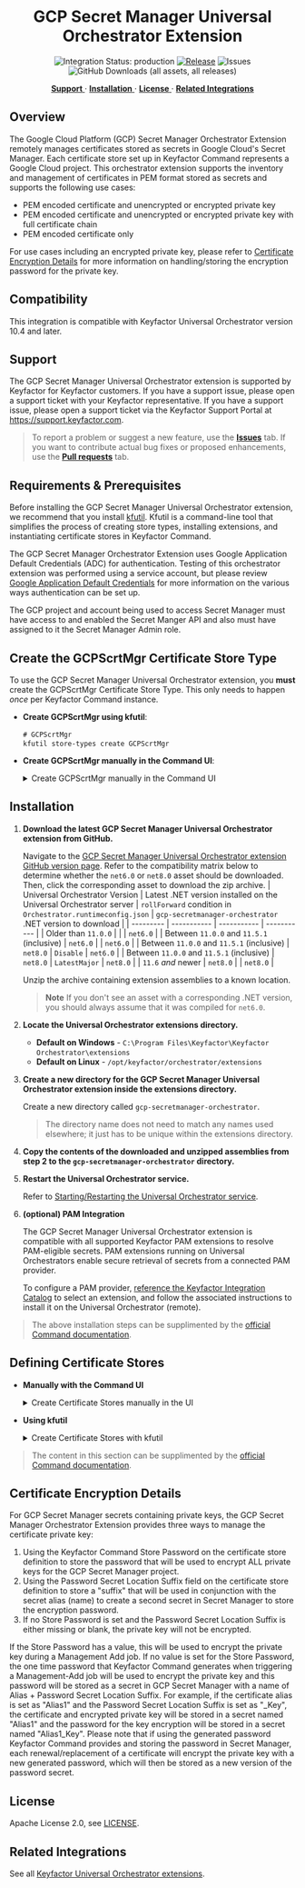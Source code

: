 <h1 align="center" style="border-bottom: none">
    GCP Secret Manager Universal Orchestrator Extension
</h1>

<p align="center">
  <!-- Badges -->
<img src="https://img.shields.io/badge/integration_status-production-3D1973?style=flat-square" alt="Integration Status: production" />
<a href="https://github.com/Keyfactor/gcp-secretmanager-orchestrator/releases"><img src="https://img.shields.io/github/v/release/Keyfactor/gcp-secretmanager-orchestrator?style=flat-square" alt="Release" /></a>
<img src="https://img.shields.io/github/issues/Keyfactor/gcp-secretmanager-orchestrator?style=flat-square" alt="Issues" />
<img src="https://img.shields.io/github/downloads/Keyfactor/gcp-secretmanager-orchestrator/total?style=flat-square&label=downloads&color=28B905" alt="GitHub Downloads (all assets, all releases)" />
</p>

<p align="center">
  <!-- TOC -->
  <a href="#support">
    <b>Support</b>
  </a>
  ·
  <a href="#installation">
    <b>Installation</b>
  </a>
  ·
  <a href="#license">
    <b>License</b>
  </a>
  ·
  <a href="https://github.com/orgs/Keyfactor/repositories?q=orchestrator">
    <b>Related Integrations</b>
  </a>
</p>

## Overview

The Google Cloud Platform (GCP) Secret Manager Orchestrator Extension remotely manages certificates stored as secrets in Google Cloud's Secret Manager.  Each certificate store set up in Keyfactor Command represents a Google Cloud project.  This orchestrator extension supports the inventory and management of certificates in PEM format stored as secrets and supports the following use cases:

* PEM encoded certificate and unencrypted or encrypted private key
* PEM encoded certificate and unencrypted or encrypted private key with full certificate chain
* PEM encoded certificate only

For use cases including an encrypted private key, please refer to [Certificate Encryption Details](#certificate-encryption-details) for more information on handling/storing the encryption password for the private key.



## Compatibility

This integration is compatible with Keyfactor Universal Orchestrator version 10.4 and later.

## Support
The GCP Secret Manager Universal Orchestrator extension is supported by Keyfactor for Keyfactor customers. If you have a support issue, please open a support ticket with your Keyfactor representative. If you have a support issue, please open a support ticket via the Keyfactor Support Portal at https://support.keyfactor.com. 
 
> To report a problem or suggest a new feature, use the **[Issues](../../issues)** tab. If you want to contribute actual bug fixes or proposed enhancements, use the **[Pull requests](../../pulls)** tab.

## Requirements & Prerequisites

Before installing the GCP Secret Manager Universal Orchestrator extension, we recommend that you install [kfutil](https://github.com/Keyfactor/kfutil). Kfutil is a command-line tool that simplifies the process of creating store types, installing extensions, and instantiating certificate stores in Keyfactor Command.


The GCP Secret Manager Orchestrator Extension uses Google Application Default Credentials (ADC) for authentication.  Testing of this orchestrator extension was performed using a service account, but please review [Google Application Default Credentials](https://cloud.google.com/docs/authentication/application-default-credentials) for more information on the various ways authentication can be set up.

The GCP project and account being used to access Secret Manager must have access to and enabled the Secret Manger API and also must have assigned to it the Secret Manager Admin role.


## Create the GCPScrtMgr Certificate Store Type

To use the GCP Secret Manager Universal Orchestrator extension, you **must** create the GCPScrtMgr Certificate Store Type. This only needs to happen _once_ per Keyfactor Command instance.



* **Create GCPScrtMgr using kfutil**:

    ```shell
    # GCPScrtMgr
    kfutil store-types create GCPScrtMgr
    ```

* **Create GCPScrtMgr manually in the Command UI**:
    <details><summary>Create GCPScrtMgr manually in the Command UI</summary>

    Create a store type called `GCPScrtMgr` with the attributes in the tables below:

    #### Basic Tab
    | Attribute | Value | Description |
    | --------- | ----- | ----- |
    | Name | GCPScrtMgr | Display name for the store type (may be customized) |
    | Short Name | GCPScrtMgr | Short display name for the store type |
    | Capability | GCPScrtMgr | Store type name orchestrator will register with. Check the box to allow entry of value |
    | Supports Add | ✅ Checked | Check the box. Indicates that the Store Type supports Management Add |
    | Supports Remove | ✅ Checked | Check the box. Indicates that the Store Type supports Management Remove |
    | Supports Discovery | 🔲 Unchecked |  Indicates that the Store Type supports Discovery |
    | Supports Reenrollment | 🔲 Unchecked |  Indicates that the Store Type supports Reenrollment |
    | Supports Create | 🔲 Unchecked |  Indicates that the Store Type supports store creation |
    | Needs Server | 🔲 Unchecked | Determines if a target server name is required when creating store |
    | Blueprint Allowed | ✅ Checked | Determines if store type may be included in an Orchestrator blueprint |
    | Uses PowerShell | 🔲 Unchecked | Determines if underlying implementation is PowerShell |
    | Requires Store Password | ✅ Checked | Enables users to optionally specify a store password when defining a Certificate Store. |
    | Supports Entry Password | 🔲 Unchecked | Determines if an individual entry within a store can have a password. |

    The Basic tab should look like this:

    ![GCPScrtMgr Basic Tab](docsource/images/GCPScrtMgr-basic-store-type-dialog.png)

    #### Advanced Tab
    | Attribute | Value | Description |
    | --------- | ----- | ----- |
    | Supports Custom Alias | Required | Determines if an individual entry within a store can have a custom Alias. |
    | Private Key Handling | Optional | This determines if Keyfactor can send the private key associated with a certificate to the store. Required because IIS certificates without private keys would be invalid. |
    | PFX Password Style | Default | 'Default' - PFX password is randomly generated, 'Custom' - PFX password may be specified when the enrollment job is created (Requires the Allow Custom Password application setting to be enabled.) |

    The Advanced tab should look like this:

    ![GCPScrtMgr Advanced Tab](docsource/images/GCPScrtMgr-advanced-store-type-dialog.png)

    #### Custom Fields Tab
    Custom fields operate at the certificate store level and are used to control how the orchestrator connects to the remote target server containing the certificate store to be managed. The following custom fields should be added to the store type:

    | Name | Display Name | Description | Type | Default Value/Options | Required |
    | ---- | ------------ | ---- | --------------------- | -------- | ----------- |
    | PasswordSecretSuffix | Password Secret Location Suffix | If storing a certificate with an encrypted private key, this is the suffix to add to the certificate (secret) alias name where the encrypted private key password will be stored.  Please see [Certificate Encryption Details](#certificate-encryption-details) for more information | String |  | 🔲 Unchecked |
    | IncludeChain | Include Chain | Determines whether to include the certificate chain when adding a certificate as a secret. | Bool | True | 🔲 Unchecked |

    The Custom Fields tab should look like this:

    ![GCPScrtMgr Custom Fields Tab](docsource/images/GCPScrtMgr-custom-fields-store-type-dialog.png)



    </details>

## Installation

1. **Download the latest GCP Secret Manager Universal Orchestrator extension from GitHub.** 

    Navigate to the [GCP Secret Manager Universal Orchestrator extension GitHub version page](https://github.com/Keyfactor/gcp-secretmanager-orchestrator/releases/latest). Refer to the compatibility matrix below to determine whether the `net6.0` or `net8.0` asset should be downloaded. Then, click the corresponding asset to download the zip archive.
    | Universal Orchestrator Version | Latest .NET version installed on the Universal Orchestrator server | `rollForward` condition in `Orchestrator.runtimeconfig.json` | `gcp-secretmanager-orchestrator` .NET version to download |
    | --------- | ----------- | ----------- | ----------- |
    | Older than `11.0.0` | | | `net6.0` |
    | Between `11.0.0` and `11.5.1` (inclusive) | `net6.0` | | `net6.0` | 
    | Between `11.0.0` and `11.5.1` (inclusive) | `net8.0` | `Disable` | `net6.0` | 
    | Between `11.0.0` and `11.5.1` (inclusive) | `net8.0` | `LatestMajor` | `net8.0` | 
    | `11.6` _and_ newer | `net8.0` | | `net8.0` |

    Unzip the archive containing extension assemblies to a known location.

    > **Note** If you don't see an asset with a corresponding .NET version, you should always assume that it was compiled for `net6.0`.

2. **Locate the Universal Orchestrator extensions directory.**

    * **Default on Windows** - `C:\Program Files\Keyfactor\Keyfactor Orchestrator\extensions`
    * **Default on Linux** - `/opt/keyfactor/orchestrator/extensions`
    
3. **Create a new directory for the GCP Secret Manager Universal Orchestrator extension inside the extensions directory.**
        
    Create a new directory called `gcp-secretmanager-orchestrator`.
    > The directory name does not need to match any names used elsewhere; it just has to be unique within the extensions directory.

4. **Copy the contents of the downloaded and unzipped assemblies from __step 2__ to the `gcp-secretmanager-orchestrator` directory.**

5. **Restart the Universal Orchestrator service.**

    Refer to [Starting/Restarting the Universal Orchestrator service](https://software.keyfactor.com/Core-OnPrem/Current/Content/InstallingAgents/NetCoreOrchestrator/StarttheService.htm).


6. **(optional) PAM Integration** 

    The GCP Secret Manager Universal Orchestrator extension is compatible with all supported Keyfactor PAM extensions to resolve PAM-eligible secrets. PAM extensions running on Universal Orchestrators enable secure retrieval of secrets from a connected PAM provider.

    To configure a PAM provider, [reference the Keyfactor Integration Catalog](https://keyfactor.github.io/integrations-catalog/content/pam) to select an extension, and follow the associated instructions to install it on the Universal Orchestrator (remote).


> The above installation steps can be supplimented by the [official Command documentation](https://software.keyfactor.com/Core-OnPrem/Current/Content/InstallingAgents/NetCoreOrchestrator/CustomExtensions.htm?Highlight=extensions).



## Defining Certificate Stores



* **Manually with the Command UI**

    <details><summary>Create Certificate Stores manually in the UI</summary>

    1. **Navigate to the _Certificate Stores_ page in Keyfactor Command.**

        Log into Keyfactor Command, toggle the _Locations_ dropdown, and click _Certificate Stores_.

    2. **Add a Certificate Store.**

        Click the Add button to add a new Certificate Store. Use the table below to populate the **Attributes** in the **Add** form.
        | Attribute | Description |
        | --------- | ----------- |
        | Category | Select "GCPScrtMgr" or the customized certificate store name from the previous step. |
        | Container | Optional container to associate certificate store with. |
        | Client Machine | Not used |
        | Store Path | The Project ID of the Google Secret Manager being managed. |
        | Orchestrator | Select an approved orchestrator capable of managing `GCPScrtMgr` certificates. Specifically, one with the `GCPScrtMgr` capability. |
        | PasswordSecretSuffix | If storing a certificate with an encrypted private key, this is the suffix to add to the certificate (secret) alias name where the encrypted private key password will be stored.  Please see [Certificate Encryption Details](#certificate-encryption-details) for more information |
        | IncludeChain | Determines whether to include the certificate chain when adding a certificate as a secret. |
        | Store Password | Password used to encrypt the private key of ALL certificate secrets.  Please see [Certificate Encryption Details](#certificate-encryption-details) for more information |

        

        <details><summary>Attributes eligible for retrieval by a PAM Provider on the Universal Orchestrator</summary>

        If a PAM provider was installed _on the Universal Orchestrator_ in the [Installation](#Installation) section, the following parameters can be configured for retrieval _on the Universal Orchestrator_.
        | Attribute | Description |
        | --------- | ----------- |
        | Store Password | Password used to encrypt the private key of ALL certificate secrets.  Please see [Certificate Encryption Details](#certificate-encryption-details) for more information |

        Please refer to the **Universal Orchestrator (remote)** usage section ([PAM providers on the Keyfactor Integration Catalog](https://keyfactor.github.io/integrations-catalog/content/pam)) for your selected PAM provider for instructions on how to load attributes orchestrator-side.

        > Any secret can be rendered by a PAM provider _installed on the Keyfactor Command server_. The above parameters are specific to attributes that can be fetched by an installed PAM provider running on the Universal Orchestrator server itself. 
        </details>
        

    </details>

* **Using kfutil**
    
    <details><summary>Create Certificate Stores with kfutil</summary>
    
    1. **Generate a CSV template for the GCPScrtMgr certificate store**

        ```shell
        kfutil stores import generate-template --store-type-name GCPScrtMgr --outpath GCPScrtMgr.csv
        ```
    2. **Populate the generated CSV file**

        Open the CSV file, and reference the table below to populate parameters for each **Attribute**.
        | Attribute | Description |
        | --------- | ----------- |
        | Category | Select "GCPScrtMgr" or the customized certificate store name from the previous step. |
        | Container | Optional container to associate certificate store with. |
        | Client Machine | Not used |
        | Store Path | The Project ID of the Google Secret Manager being managed. |
        | Orchestrator | Select an approved orchestrator capable of managing `GCPScrtMgr` certificates. Specifically, one with the `GCPScrtMgr` capability. |
        | PasswordSecretSuffix | If storing a certificate with an encrypted private key, this is the suffix to add to the certificate (secret) alias name where the encrypted private key password will be stored.  Please see [Certificate Encryption Details](#certificate-encryption-details) for more information |
        | IncludeChain | Determines whether to include the certificate chain when adding a certificate as a secret. |
        | Store Password | Password used to encrypt the private key of ALL certificate secrets.  Please see [Certificate Encryption Details](#certificate-encryption-details) for more information |

        

        <details><summary>Attributes eligible for retrieval by a PAM Provider on the Universal Orchestrator</summary>

        If a PAM provider was installed _on the Universal Orchestrator_ in the [Installation](#Installation) section, the following parameters can be configured for retrieval _on the Universal Orchestrator_.
        | Attribute | Description |
        | --------- | ----------- |
        | Store Password | Password used to encrypt the private key of ALL certificate secrets.  Please see [Certificate Encryption Details](#certificate-encryption-details) for more information |

        > Any secret can be rendered by a PAM provider _installed on the Keyfactor Command server_. The above parameters are specific to attributes that can be fetched by an installed PAM provider running on the Universal Orchestrator server itself. 
        </details>
        

    3. **Import the CSV file to create the certificate stores** 

        ```shell
        kfutil stores import csv --store-type-name GCPScrtMgr --file GCPScrtMgr.csv
        ```
    </details>

> The content in this section can be supplimented by the [official Command documentation](https://software.keyfactor.com/Core-OnPrem/Current/Content/ReferenceGuide/Certificate%20Stores.htm?Highlight=certificate%20store).




## Certificate Encryption Details

For GCP Secret Manager secrets containing private keys, the GCP Secret Manager Orchestrator Extension provides three ways to manage the certificate private key:

1. Using the Keyfactor Command Store Password on the certificate store definition to store the password that will be used to encrypt ALL private keys for the GCP Secret Manager project.
2. Using the Password Secret Location Suffix field on the certificate store definition to store a "suffix" that will be used in conjunction with the secret alias (name) to create a second secret in Secret Manager to store the encryption password.
3. If no Store Password is set and the Password Secret Location Suffix is either missing or blank, the private key will not be encrypted.

If the Store Password has a value, this will be used to encrypt the private key during a Management Add job.  If no value is set for the Store Password, the one time password that Keyfactor Command generates when triggering a Management-Add job will be used to encrypt the private key and this password will be stored as a secret in GCP Secret Manager with a name of Alias + Password Secret Location Suffix.  For example, if the certificate alias is set as "Alias1" and the Password Secret Location Suffix is set as "_Key", the certificate and encrypted private key will be stored in a secret named "Alias1" and the password for the key encryption will be stored in a secret named "Alias1_Key".  Please note that if using the generated password Keyfactor Command provides and storing the password in Secret Manager, each renewal/replacement of a certificate will encrypt the private key with a new generated password, which will then be stored as a new version of the password secret.


## License

Apache License 2.0, see [LICENSE](LICENSE).

## Related Integrations

See all [Keyfactor Universal Orchestrator extensions](https://github.com/orgs/Keyfactor/repositories?q=orchestrator).